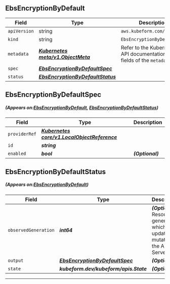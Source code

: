 ## EbsEncryptionByDefault
| Field | Type | Description |
| ------ | ----- | ----------- |
| `apiVersion` | string | `aws.kubeform.com/v1alpha1` |
|    `kind` | string | `EbsEncryptionByDefault` |
| `metadata` | ***[Kubernetes meta/v1.ObjectMeta](https://kubernetes.io/docs/reference/generated/kubernetes-api/v1.13/#objectmeta-v1-meta)***|Refer to the Kubernetes API documentation for the fields of the `metadata` field.|
| `spec` | ***[EbsEncryptionByDefaultSpec](#EbsEncryptionByDefaultSpec)***||
| `status` | ***[EbsEncryptionByDefaultStatus](#EbsEncryptionByDefaultStatus)***||
## EbsEncryptionByDefaultSpec
##### (Appears on:[EbsEncryptionByDefault](#EbsEncryptionByDefault), [EbsEncryptionByDefaultStatus](#EbsEncryptionByDefaultStatus))
| Field | Type | Description |
| ------ | ----- | ----------- |
| `providerRef` | ***[Kubernetes core/v1.LocalObjectReference](https://kubernetes.io/docs/reference/generated/kubernetes-api/v1.13/#localobjectreference-v1-core)***||
| `id` | ***string***||
| `enabled` | ***bool***| ***(Optional)*** |
## EbsEncryptionByDefaultStatus
##### (Appears on:[EbsEncryptionByDefault](#EbsEncryptionByDefault))
| Field | Type | Description |
| ------ | ----- | ----------- |
| `observedGeneration` | ***int64***| ***(Optional)*** Resource generation, which is updated on mutation by the API Server.|
| `output` | ***[EbsEncryptionByDefaultSpec](#EbsEncryptionByDefaultSpec)***| ***(Optional)*** |
| `state` | ***kubeform.dev/kubeform/apis.State***| ***(Optional)*** |
---
